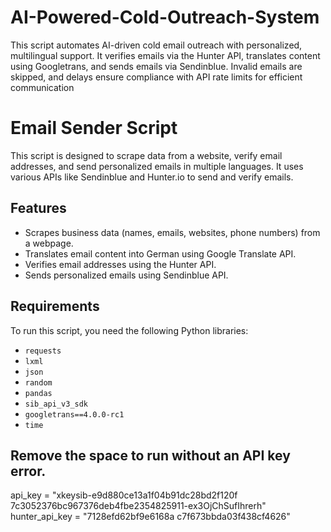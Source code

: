 # AI-Powered-Cold-Outreach-System
This script automates AI-driven cold email outreach with personalized, multilingual support. It verifies emails via the Hunter API, translates content using Googletrans, and sends emails via Sendinblue. Invalid emails are skipped, and delays ensure compliance with API rate limits for efficient communication

# Email Sender Script

This script is designed to scrape data from a website, verify email addresses, and send personalized emails in multiple languages. It uses various APIs like Sendinblue and Hunter.io to send and verify emails.

## Features
- Scrapes business data (names, emails, websites, phone numbers) from a webpage.
- Translates email content into German using Google Translate API.
- Verifies email addresses using the Hunter API.
- Sends personalized emails using Sendinblue API.

## Requirements
To run this script, you need the following Python libraries:

- `requests`
- `lxml`
- `json`
- `random`
- `pandas`
- `sib_api_v3_sdk`
- `googletrans==4.0.0-rc1`
- `time`


## Remove the space to run without an API key error. 
api_key = "xkeysib-e9d880ce13a1f04b91dc28bd2f120f   7c3052376bc967376deb4fbe2354825911-ex3OjChSufIhrerh"
hunter_api_key = "7128efd62bf9e6168a   c7f673bbda03f438cf4626"
